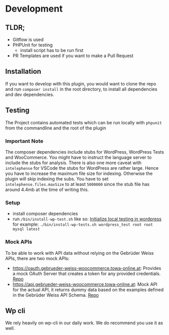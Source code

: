 # Development

## TLDR;

- Gitflow is used
- PHPUnit for testing
  - install script has to be run first
- PR Templates are used if you want to make a Pull Request

## Installation

If you want to develop with this plugin, you would want to clone the repo and run `composer install` in the root directory, to install all dependencies and dev dependencies.

## Testing

The Project contains automated tests which can be run locally with `phpunit` from the commandline and the root of the plugin

### Important Note

The composer dependencies include stubs for WordPress, WordPress Tests and WooCommerce. You might have to instruct the language server to include the stubs for analysis. There is also one more caveat with `intelephense` for VSCode the stubs for WordPress are rather large. Hence you have to increase the maximum file size for indexing. Otherwise the plugin will skip indexing the subs. You have to set `intelephense.files.maxSize` to at least `5000000` since the stub file has around 4.4mb at the time of writing this.

### Setup

- install composer dependencies
- run `/bin/install-wp-test.sh` like so: [Initialize local testing in wordpress](https://make.wordpress.org/cli/handbook/misc/plugin-unit-tests/#3-initialize-the-testing-environment-locally) for example:
`./bin/install-wp-tests.sh wordpress_test root root mysql latest`

### Mock APIs

To be able to work with API data without relying on the Gebrüder Weiss APIs, there are two mock APIs:
- https://oauth.gebrueder-weiss-woocommerce.towa-online.at: Provides a mock OAuth Server that creates a token for any provided credentials. [Repo](https://bitbucket.org/towa_gmbh/gebrueder-weiss-oauth-mock/src/main/)
- https://api.gebrueder-weiss-woocommerce.towa-online.at: Mock API for the actual API, it returns dummy data based on the examples defined in the Gebrüder Weiss API Schema. [Repo](https://bitbucket.org/towa_gmbh/gebrueder-weiss-api-mock/src/main/)

## Wp cli

We rely heavily on wp-cli in our daily work. We do recommend you use it as well.
